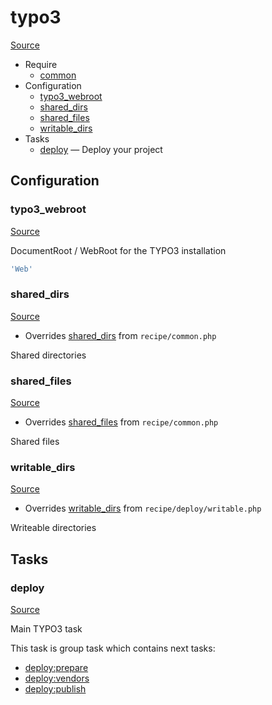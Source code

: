 <!-- DO NOT EDIT THIS FILE! -->
<!-- Instead edit recipe/typo3.php -->
<!-- Then run bin/docgen -->

# typo3

[Source](/recipe/typo3.php)



* Require
  * [common](/docs/recipe/common.md)
* Configuration
  * [typo3_webroot](#typo3_webroot)
  * [shared_dirs](#shared_dirs)
  * [shared_files](#shared_files)
  * [writable_dirs](#writable_dirs)
* Tasks
  * [deploy](#deploy) — Deploy your project

## Configuration
### typo3_webroot
[Source](https://github.com/deployphp/deployer/search?q=%22typo3_webroot%22+in%3Afile+language%3Aphp+path%3Arecipe+filename%3Atypo3.php)

DocumentRoot / WebRoot for the TYPO3 installation

```php title="Default value"
'Web'
```


### shared_dirs
[Source](https://github.com/deployphp/deployer/search?q=%22shared_dirs%22+in%3Afile+language%3Aphp+path%3Arecipe+filename%3Atypo3.php)

* Overrides [shared_dirs](/docs/recipe/common.md#shared_dirs) from `recipe/common.php`

Shared directories



### shared_files
[Source](https://github.com/deployphp/deployer/search?q=%22shared_files%22+in%3Afile+language%3Aphp+path%3Arecipe+filename%3Atypo3.php)

* Overrides [shared_files](/docs/recipe/common.md#shared_files) from `recipe/common.php`

Shared files



### writable_dirs
[Source](https://github.com/deployphp/deployer/search?q=%22writable_dirs%22+in%3Afile+language%3Aphp+path%3Arecipe+filename%3Atypo3.php)

* Overrides [writable_dirs](/docs/recipe/deploy/writable.md#writable_dirs) from `recipe/deploy/writable.php`

Writeable directories




## Tasks
### deploy
[Source](https://github.com/deployphp/deployer/search?q=%22deploy%22+in%3Afile+language%3Aphp+path%3Arecipe+filename%3Atypo3.php)

Main TYPO3 task


This task is group task which contains next tasks:
* [deploy:prepare](/docs/recipe/common.md#deployprepare)
* [deploy:vendors](/docs/recipe/deploy/vendors.md#deployvendors)
* [deploy:publish](/docs/recipe/common.md#deploypublish)


